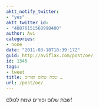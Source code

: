 ```yaml
---
aktt_notify_twitter:
- "yes"
aktt_twitter_id:
- "48876151568998400"
author: Avi
categories:
- none
date: "2011-03-18T18:39:17Z"
guid: http://aviflax.com/post/oe/
id: 1345
tags:
- tweet
title: שבת שלום ופורים …
url: /post/oe/
---
```

שבת שלום ופורים שמח לכולם!